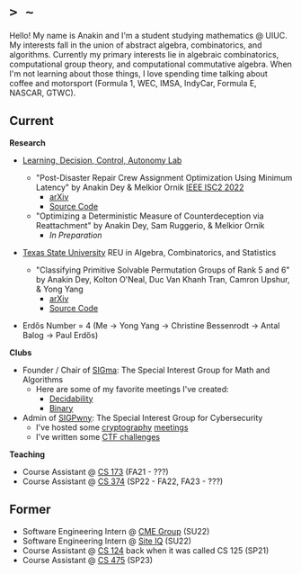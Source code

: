 # `> ~`

Hello! My name is Anakin and I'm a student studying mathematics @ UIUC.
My interests fall in the union of abstract algebra, combinatorics, and algorithms.
Currently my primary interests lie in algebraic combinatorics, computational group theory, and computational commutative algebra.
When I'm not learning about those things, I love spending time talking about coffee and motorsport (Formula 1, WEC, IMSA, IndyCar, Formula E, NASCAR, GTWC).


## Current

**Research**

* [Learning, Decision, Control, Autonomy Lab](https://mornik.web.illinois.edu/research/group/)
  * "Post-Disaster Repair Crew Assignment Optimization Using Minimum Latency" by Anakin Dey & Melkior Ornik [IEEE ISC2 2022](https://attend.ieee.org/isc2-2022/)
    * [arXiv](https://arxiv.org/pdf/2206.00597.pdf)
    * [Source Code](https://github.com/leadcatlab/MWLP-Storm-Repair)
  * "Optimizing a Deterministic Measure of Counterdeception via Reattachment" by Anakin Dey, Sam Ruggerio, & Melkior Ornik
    * *In Preparation*

* [Texas State University](https://www.math.txst.edu/research-conferences/summerreu.html) REU in Algebra, Combinatorics, and Statistics
  * "Classifying Primitive Solvable Permutation Groups of Rank 5 and 6" by Anakin Dey, Kolton O'Neal, Duc Van Khanh Tran, Camron Upshur, & Yong Yang
    * [arXiv](https://arxiv.org/abs/2308.13043)
    * [Source Code](https://github.com/Spamakin/Solvable-Primitive-Permutation-Groups-of-Rank-5-and-6)

* Erdős Number = 4 (Me -> Yong Yang -> Christine Bessenrodt -> Antal Balog -> Paul Erdős)

**Clubs**

* Founder / Chair of [SIGma](https://www.cstheory.org/): The Special Interest Group for Math and Algorithms
  * Here are some of my favorite meetings I've created:
    * [Decidability](https://www.cstheory.org/meetings/fa22/decidability_and_recognizability/slides.pdf)
    * [Binary](https://www.cstheory.org/meetings/sp23/binary/slides.pdf)
* Admin of [SIGPwny](https://sigpwny.com/): The Special Interest Group for Cybersecurity
  * I've hosted some [cryptography](https://sigpwny.com/presentation-content/FA2022/Week_07_Crypto_I.pdf) [meetings](https://sigpwny.com/presentation-content/FA2022/Week_07_Crypto_II.pdf)
  * I've written some [CTF challenges](https://sigpwny.com/events/)

**Teaching**

* Course Assistant @ [CS 173](https://courses.grainger.illinois.edu/cs173) (FA21 - ???)
* Course Assistant @ [CS 374](https://courses.engr.illinois.edu/cs374/sp2022/A/) (SP22 - FA22, FA23 - ???)

## Former
* Software Engineering Intern @ [CME Group](https://www.cmegroup.com/) (SU22)
* Software Engineering Intern @ [Site IQ](http://www.site-iq.com/) (SU22)
* Course Assistant @ [CS 124](https://www.cs124.org/) back when it was called CS 125 (SP21)
* Course Assistant @ [CS 475](https://courses.grainger.illinois.edu/CS475) (SP23)
